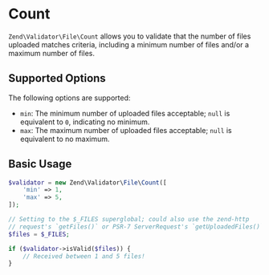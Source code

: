 # Count

`Zend\Validator\File\Count` allows you to validate that the number of files
uploaded matches criteria, including a minimum number of files and/or a maximum
number of files.

## Supported Options

The following options are supported:

- `min`: The minimum number of uploaded files acceptable; `null` is equivalent
  to `0`, indicating no minimum.
- `max`: The maximum number of uploaded files acceptable; `null` is equivalent
  to no maximum.

## Basic Usage

```php
$validator = new Zend\Validator\File\Count([
    'min' => 1,
    'max' => 5,
]);

// Setting to the $_FILES superglobal; could also use the zend-http
// request's `getFiles()` or PSR-7 ServerRequest's `getUploadedFiles()`.
$files = $_FILES;

if ($validator->isValid($files)) {
    // Received between 1 and 5 files!
}
```

